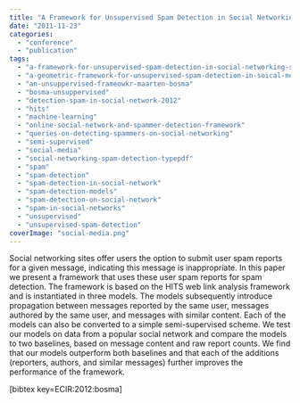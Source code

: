 ```yaml
---
title: "A Framework for Unsupervised Spam Detection in Social Networking Sites"
date: "2011-11-23"
categories:
  - "conference"
  - "publication"
tags:
  - "a-framework-for-unsupervised-spam-detection-in-social-networking-sites"
  - "a-geometric-framework-for-unsupervised-spam-detection-in-soical-networking"
  - "an-unsuppervised-frameowkr-maarten-bosma"
  - "bosma-unsuppervised"
  - "detection-spam-in-social-network-2012"
  - "hits"
  - "machine-learning"
  - "online-social-network-and-spammer-detection-framework"
  - "queries-on-detecting-spammers-on-social-networking"
  - "semi-supervised"
  - "social-media"
  - "social-networking-spam-detection-typepdf"
  - "spam"
  - "spam-detection"
  - "spam-detection-in-social-network"
  - "spam-detection-models"
  - "spam-detection-on-social-network"
  - "spam-in-social-networks"
  - "unsupervised"
  - "unsupervised-spam-detection"
coverImage: "social-media.png"
---
```


Social networking sites offer users the option to submit user spam reports for a given message, indicating this message is inappropriate. In this paper we present a framework that uses these user spam reports for spam detection. The framework is based on the HITS web link analysis framework and is instantiated in three models. The models subsequently introduce propagation between messages reported by the same user, messages authored by the same user, and messages with similar content. Each of the models can also be converted to a simple semi-supervised scheme. We test our models on data from a popular social network and compare the models to two baselines, based on message content and raw report counts. We find that our models outperform both baselines and that each of the additions (reporters, authors, and similar messages) further improves the performance of the framework.

\[bibtex key=ECIR:2012:bosma\]
